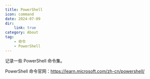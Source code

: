 ```yaml
---
title: PowerShell
icon: command
date: 2024-07-09
dir:
    link: true
category: About
tag:
    - 命令
    - PowerShell
---
```


记录一些 PowerShell 命令集。

PowerShell 命令官网：<https://learn.microsoft.com/zh-cn/powershell/>

<!-- more -->

<AutoCatalog />
